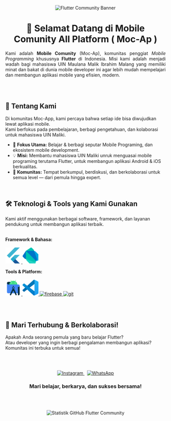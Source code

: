 
<p align="center">
  <img src="https://github.com/user-attachments/assets/9c8f66d1-87a9-4c72-9149-4a964cb79a68" alt="Flutter Community Banner" width="300"/>
</p>




<h1 align="center">👋 Selamat Datang di Mobile Comunity All Platform ( Moc-Ap )</h1>

<p align="justify">
  Kami adalah <b>Mobile Comunity</b> (Moc-Ap), komunitas penggiat <i>Mobile Programming</i> khususnya <b>Flutter</b> di Indonesia.  
  Misi kami adalah menjadi wadah bagi mahasiswa UIN Maulana Malik Ibrahim Malang yang memiliki minat dan bakat di dunia mobile developer ini agar lebih mudah mempelajari dan membangun aplikasi mobile yang efisien, modern.
</p>

<br><br>

## 🚀 Tentang Kami

Di komunitas Moc-App, kami percaya bahwa setiap ide bisa diwujudkan lewat aplikasi mobile.  
Kami berfokus pada pembelajaran, berbagi pengetahuan, dan kolaborasi untuk mahasiswa UIN Maliki.

- 📱 **Fokus Utama:** Belajar & berbagi seputar Mobile Programing, dan ekosistem mobile development.
- 💡 **Misi:** Membantu mahasiswa UIN Maliki unruk menguasai mobile programing terutama Flutter, untuk membangun aplikasi Android & iOS berkualitas.
- 👥 **Komunitas:** Tempat berkumpul, berdiskusi, dan berkolaborasi untuk semua level — dari pemula hingga expert.

<br>

## 🛠️ Teknologi & Tools yang Kami Gunakan

Kami aktif menggunakan berbagai software, framework, dan layanan pendukung untuk membangun aplikasi terbaik.
<br><br>

<p align="left">
  <b>Framework & Bahasa:</b><br/><br/>
  <a href="https://flutter.dev/" target="_blank" rel="noreferrer">
    <img src="https://raw.githubusercontent.com/devicons/devicon/master/icons/flutter/flutter-original.svg" alt="flutter" width="50" height="50"/>
  </a>
  <a href="https://dart.dev/" target="_blank" rel="noreferrer">
    <img src="https://raw.githubusercontent.com/devicons/devicon/master/icons/dart/dart-original.svg" alt="dart" width="50" height="50"/>
  </a>
</p>

<p align="left">
  <b>Tools & Platform:</b><br/><br/>
  <a href="https://developer.android.com/studio" target="_blank" rel="noreferrer">
    <img src="https://raw.githubusercontent.com/devicons/devicon/master/icons/androidstudio/androidstudio-original.svg" alt="android studio" width="50" height="50"/>
  </a>
  <a href="https://code.visualstudio.com/" target="_blank" rel="noreferrer">
    <img src="https://raw.githubusercontent.com/devicons/devicon/master/icons/vscode/vscode-original.svg" alt="vscode" width="50" height="50"/>
  </a>
  <a href="https://firebase.google.com/" target="_blank" rel="noreferrer">
    <img src="https://www.vectorlogo.zone/logos/firebase/firebase-icon.svg" alt="firebase" width="50" height="50"/>
  </a>
  <a href="https://git-scm.com/" target="_blank" rel="noreferrer">
    <img src="https://www.vectorlogo.zone/logos/git-scm/git-scm-icon.svg" alt="git" width="50" height="50"/>
  </a>
</p>

<br>

<!-- ## ✨ Proyek & Kontribusi

Kami rutin membuat contoh proyek, tutorial, dan demo aplikasi menggunakan Flutter.  
Kontribusi dari komunitas sangat terbuka, baik berupa kode, dokumentasi, maupun berbagi pengalaman.

➡️ **Lihat showcase & update terbaru kami di [Instagram](https://www.instagram.com/mobilemocap/)**  
➡️ **Ikuti diskusi & belajar bersama di WhatsApp Group** -->

<br>

<!-- ## 👥 Anggota Komunitas

### 🔹 Versi Otomatis (Kontributor Repo)

Daftar otomatis avatar kontributor (update sesuai kontribusi di repo ini):

[![Contributors](https://contrib.rocks/image?repo=Mocap-UinMalang/mocap_app)](https://github.com/Mocap-UinMalang/mocap_app/graphs/contributors) -->



## 💬 Mari Terhubung & Berkolaborasi!

Apakah Anda seorang pemula yang baru belajar Flutter?  
Atau developer yang ingin berbagi pengalaman membangun aplikasi?  
Komunitas ini terbuka untuk semua!

<br>
<br>

<p align="center">
  <a href="https://www.instagram.com/mobilemocap/" target="_blank">
    <img src="https://img.shields.io/badge/Instagram-E4405F?style=for-the-badge&logo=instagram&logoColor=white" alt="Instagram">
  </a>
  &nbsp;
  <a href="https://wa.me/6289518690980" target="_blank">
    <img src="https://img.shields.io/badge/WhatsApp-25D366?style=for-the-badge&logo=whatsapp&logoColor=white" alt="WhatsApp">
  </a>
</p>

<h3 align="center">Mari belajar, berkarya, dan sukses bersama!</h3>


<br>
<br>


<p align="center">
  <img src="https://github-readme-stats.vercel.app/api?username=MOC-AP&show_icons=true&theme=tokyonight&include_all_commits=true&count_private=true" alt="Statistik GitHub Flutter Community"/>
</p>
